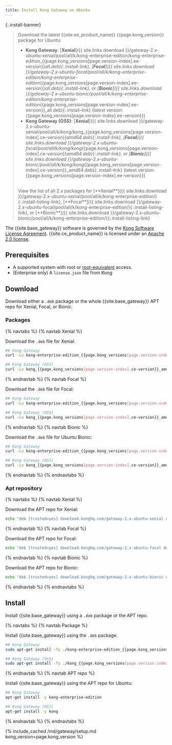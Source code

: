 ```yaml
---
title: Install Kong Gateway on Ubuntu
---
```


<!-- Banner with links to latest downloads -->
<!-- The install-link and install-listing-link classes are used for tracking, do not remove -->

{:.install-banner}
> Download the latest {{site.ee_product_name}} {{page.kong_version}} package for Ubuntu:
> * **Kong Gateway**:
> [**Xenial**]({{ site.links.download }}/gateway-2.x-ubuntu-xenial/pool/all/k/kong-enterprise-edition/kong-enterprise-edition_{{page.kong_versions[page.version-index].ee-version}}_all.deb){:.install-link},
> [**Focal**]({{ site.links.download }}/gateway-2.x-ubuntu-focal/pool/all/k/kong-enterprise-edition/kong-enterprise-edition_{{page.kong_versions[page.version-index].ee-version}}_all.deb){:.install-link}, or
> [**Bionic**]({{ site.links.download }}/gateway-2.x-ubuntu-bionic/pool/all/k/kong-enterprise-edition/kong-enterprise-edition_{{page.kong_versions[page.version-index].ee-version}}_all.deb){:.install-link}
> (latest version: {{page.kong_versions[page.version-index].ee-version}})
> * **Kong Gateway (OSS)**:
> [**Xenial**]({{ site.links.download }}/gateway-2.x-ubuntu-xenial/pool/all/k/kong/kong_{{page.kong_versions[page.version-index].ce-version}}_amd64.deb){:.install-link},
> [**Focal**]({{ site.links.download }}/gateway-2.x-ubuntu-focal/pool/all/k/kong/kong_{{page.kong_versions[page.version-index].ce-version}}_amd64.deb){:.install-link}, or
> [**Bionic**]({{ site.links.download }}/gateway-2.x-ubuntu-bionic/pool/all/k/kong/kong_{{page.kong_versions[page.version-index].ce-version}}_amd64.deb){:.install-link}
>(latest version: {{page.kong_versions[page.version-index].ee-version}})
>
> <br>
> <span class="install-subtitle">View the list of all 2.x packages for
> [**Xenial**]({{ site.links.download }}/gateway-2.x-ubuntu-xenial/pool/all/k/kong-enterprise-edition/){:.install-listing-link},
> [**Focal**]({{ site.links.download }}/gateway-2.x-ubuntu-focal/pool/all/k/kong-enterprise-edition/){:.install-listing-link}, or
> [**Bionic**]({{ site.links.download }}/gateway-2.x-ubuntu-bionic/pool/all/k/kong-enterprise-edition/){:.install-listing-link}
>  </span>


The {{site.base_gateway}} software is governed by the
[Kong Software License Agreement](https://konghq.com/kongsoftwarelicense/).
{{site.ce_product_name}} is licensed under an
[Apache 2.0 license](https://github.com/Kong/kong/blob/master/LICENSE).

## Prerequisites

* A supported system with root or [root-equivalent](/gateway/{{page.kong_version}}/plan-and-deploy/kong-user) access.
* (Enterprise only) A `license.json` file from Kong

## Download

Download either a `.deb` package or the whole {{site.base_gateway}} APT repo for Xenial, Focal, or Bionic.

### Packages

{% navtabs %}
{% navtab Xenial %}

Download the `.deb` file for Xenial:

```bash
## Kong Gateway
curl -Lo kong-enterprise-edition_{{page.kong_versions[page.version-index].ee-version}}_all.deb "{{ site.links.download }}/gateway-2.x-ubuntu-xenial/pool/all/k/kong-enterprise-edition/kong-enterprise-edition-{{page.kong_versions[page.version-index].ee-version}}_all.deb"
```

```bash
## Kong Gateway (OSS)
curl -Lo kong_{{page.kong_versions[page.version-index].ce-version}}_amd64.deb  "{{ site.links.download }}/gateway-2.x-ubuntu-xenial/pool/all/k/kong/kong_{{page.kong_versions[page.version-index].ce-version}}_amd64.deb"
```

{% endnavtab %}
{% navtab Focal %}

Download the `.deb` file for Focal:

```bash
## Kong Gateway
curl -Lo kong-enterprise-edition_{{page.kong_versions[page.version-index].ee-version}}_all.deb "{{ site.links.download }}/gateway-2.x-ubuntu-focal/pool/all/k/kong-enterprise-edition/kong-enterprise-edition-{{page.kong_versions[page.version-index].ee-version}}_all.deb"
```

```bash
## Kong Gateway (OSS)
curl -Lo kong_{{page.kong_versions[page.version-index].ce-version}}_amd64.deb "{{ site.links.download }}/gateway-2.x-ubuntu-focal/pool/all/k/kong/kong_{{page.kong_versions[page.version-index].ce-version}}_amd64.deb"
```

{% endnavtab %}
{% navtab Bionic %}

Download the `.deb` file for Ubuntu Bionic:

```bash
## Kong Gateway
curl -Lo kong-enterprise-edition_{{page.kong_versions[page.version-index].ee-version}}_all.deb "{{ site.links.download }}/gateway-2.x-ubuntu-bionic/pool/all/k/kong-enterprise-edition/kong-enterprise-edition-{{page.kong_versions[page.version-index].ee-version}}_all.deb"
```

```bash
## Kong Gateway (OSS)
curl -Lo kong_{{page.kong_versions[page.version-index].ce-version}}_amd64.deb "{{ site.links.download }}/gateway-2.x-ubuntu-bionic/pool/all/k/kong/kong_{{page.kong_versions[page.version-index].ce-version}}_amd64.deb"
```

{% endnavtab %}
{% endnavtabs %}

### Apt repository

{% navtabs %}
{% navtab Xenial %}

Download the APT repo for Xenial:

```bash
echo "deb [trusted=yes] download.konghq.com/gateway-2.x-ubuntu-xenial default all" | tee /etc/apt/sources.list.d/kong.list
```

{% endnavtab %}
{% navtab Focal %}

Download the APT repo for Focal:

```bash
echo "deb [trusted=yes] download.konghq.com/gateway-2.x-ubuntu-focal default all" | tee /etc/apt/sources.list.d/kong.list
```

{% endnavtab %}
{% navtab Bionic %}

Download the APT repo for Bionic:

```bash
echo "deb [trusted=yes] download.konghq.com/gateway-2.x-ubuntu-bionic default all" | tee /etc/apt/sources.list.d/kong.list
```

{% endnavtab %}
{% endnavtabs %}

## Install

Install {{site.base_gateway}} using a `.deb` package or the APT repo.

{% navtabs %}
{% navtab Package %}

Install {{site.base_gateway}} using the `.deb` package:

```bash
## Kong Gateway
sudo apt-get install -fy ./kong-enterprise-edition_{{page.kong_versions[page.version-index].ee-version}}_all.deb
```

```bash
## Kong Gateway (OSS)
sudo apt-get install -fy ./kong_{{page.kong_versions[page.version-index].ce-version}}_amd64.deb
```

{% endnavtab %}
{% navtab APT repo %}

Install {{site.base_gateway}} using the APT repo for Ubuntu:

```bash
## Kong Gateway
apt-get install -y kong-enterprise-edition
```

```bash
## Kong Gateway (OSS)
apt-get install -y kong
```
{% endnavtab %}
{% endnavtabs %}

<!-- Setup content shared between all Linux installation topics: Amazon Linux, CentOS, Ubuntu, and RHEL.
Includes the following sections: Setup configs, Using a database, Using a yaml declarative config file,
Using a yaml declarative config file, Verify install, Enable and configure Kong Manager, Enable Dev Portal,
Support, and Next Steps.

Located in the app/_includes/md/gateway folder.

See https://docs.konghq.com/contributing/includes/ for more information about using includes in this project.
-->

{% include_cached /md/gateway/setup.md kong_version=page.kong_version %}

